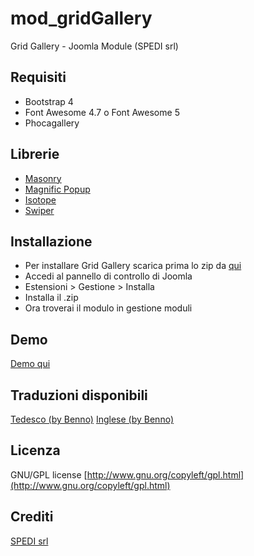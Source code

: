# mod_gridGallery
Grid Gallery - Joomla Module (SPEDI srl)

## Requisiti
 * Bootstrap 4
 * Font Awesome 4.7 o Font Awesome 5
 * Phocagallery

## Librerie
 * [Masonry](https://masonry.desandro.com/)
 * [Magnific Popup](http://dimsemenov.com/plugins/magnific-popup/)
 * [Isotope](https://isotope.metafizzy.co/)
 * [Swiper](http://idangero.us/swiper/)

## Installazione
 * Per installare Grid Gallery scarica prima lo zip da [qui](https://github.com/spedisrl/mod_gridGallery/archive/master.zip)
 * Accedi al pannello di controllo di Joomla
 * Estensioni > Gestione > Installa
 * Installa il .zip
 * Ora troverai il modulo in gestione moduli

## Demo
[Demo qui](https://spedisrl.github.io/mod_gridGallery/)

## Traduzioni disponibili
[Tedesco (by Benno)](http://www.reisefotografien.eu/downloads/file/308-de-de-mod-gridgallery-j3-zip)
[Inglese (by Benno)](http://www.reisefotografien.eu/downloads/file/310-en-gb-mod-gridgallery-j3-zip)

## Licenza
GNU/GPL license [http://www.gnu.org/copyleft/gpl.html](http://www.gnu.org/copyleft/gpl.html)

## Crediti
[SPEDI srl](https://www.spedi.it)
